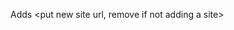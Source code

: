 <!-- Please make sure you're adding new sites to **both** `readme.md` and `sites.yml`. -->

Adds <put new site url, remove if not adding a site>
